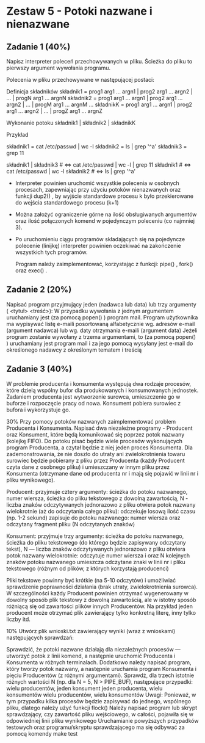 # Zestaw 5 - Potoki nazwane i nienazwane
## Zadanie 1 (40%)

Napisz interpreter poleceń przechowywanych w pliku. Ścieżka do pliku to pierwszy argument wywołania programu.

Polecenia w pliku przechowywane  w następującej postaci: 

 Definicja składników
składnik1 = prog1 arg1 ... argn1 | prog2 arg1 ... argn2 | ... | progN arg1 ... argnN
składnik2 = prog1 arg1 ... argn1 | prog2 arg1 ... argn2 | ... | progM arg1 ... argnM
...
składnikK = prog1 arg1 ... argn1 | prog2 arg1 ... argn2 | ... | progZ arg1 ... argnZ

 Wykonanie potoku
składnik1 | składnik2 | składnikK

Przykład

składnik1 = cat /etc/passwd | wc -l
składnik2 = ls | grep '^a'
składnik3 = grep 11

składnik1 | składnik3 # ⇔ cat /etc/passwd | wc -l | grep 11 
składnik1             # ⇔ cat /etc/passwd | wc -l
składnik2             # ⇔ ls | grep '^a'

* Interpreter powinien uruchomić wszystkie polecenia w osobnych procesach, zapewniając przy użyciu potoków nienazwanych oraz funkcji
    dup2()
    , by wyjście standardowe procesu k było przekierowane do wejścia standardowego procesu (k+1)

* Można założyć ograniczenie górne na ilość obsługiwanych argumentów oraz ilość połączonych komend w pojedynczym poleceniu (co najmniej 3).
    
* Po uruchomieniu ciągu programów składających się na pojedyncze polecenie (linijkę) interpreter powinien oczekiwać na zakończenie wszystkich tych programów.

   Program należy zaimplementować, korzystając z funkcji:
    pipe()
    ,
    fork()
    oraz
    exec()
    .

##  Zadanie 2 (20%)

   Napisać program przyjmujący jeden (nadawca lub data) lub trzy argumenty (<adresEmail> <tytuł> <treść>):
        W przypadku wywołania z jednym argumentem uruchamiany jest (za pomocą
        popen()
        ) program mail. Program użytkownika ma wypisywać listę e-maili posortowaną alfabetycznie wg. adresów e-mail (argument nadawca) lub wg. daty otrzymania e-maili (argument data)
        Jeżeli program zostanie wywołany z trzema argumentami, to (za pomocą
        popen()
        ) uruchamiany jest program mail i za jego pomocą wysyłany jest e-mail do określonego nadawcy z określonym tematem i treścią

## Zadanie 3 (40%)

   W problemie producenta i konsumenta występują dwa rodzaje procesów, które dzielą wspólny bufor dla produkowanych i konsumowanych jednostek. Zadaniem producenta jest wytworzenie surowca, umieszczenie go w buforze i rozpoczęcie pracy od nowa. Konsument pobiera surowiec z bufora i wykorzystuje go.
    
30%
Przy pomocy potoków nazwanych zaimplementować problem Producenta i Konsumenta. Napisać dwa niezależne programy - Producent oraz Konsument, które będą komunikować się poprzez potok nazwany (kolejkę FIFO).  Do potoku pisać będzie wiele procesów wykonujących program Producenta, a czytał będzie z niej jeden proces Konsumenta. Dla zademonstrowania, że nie doszło do utraty ani zwielokrotnienia towaru surowiec będzie pobierany z pliku przez Producenta (każdy Producent czyta dane z osobnego pliku) i umieszczany w innym pliku przez Konsumenta (otrzymane dane od producenta nr i mają się pojawić w linii nr i pliku wynikowego).

   Producent:
        przyjmuje cztery argumenty: ścieżka do potoku nazwanego, numer wiersza, ścieżka do pliku tekstowego z dowolną zawartością, N - liczba znaków odczytywanych jednorazowo z pliku
        otwiera potok nazwany
        wielokrotnie (aż do odczytania całego pliku):
            odczekuje losową ilość czasu (np. 1-2 sekund)
            zapisuje do potoku nazwanego: numer wiersza oraz odczytany fragment pliku (N odczytanych znaków) 

   Konsument:
        przyjmuje trzy argumenty: ścieżka do potoku nazwanego, ścieżka do pliku tekstowego (do którego będzie zapisywany odczytany tekst), N — liczba znaków odczytywanych jednorazowo z pliku
        otwiera potok nazwany
        wielokrotnie:
            odczytuje numer wiersza i oraz N kolejnych znaków potoku nazwanego
            umieszcza odczytane znaki w linii nr i pliku tekstowego (różnym od plików, z których korzystają producenci)

Pliki tekstowe powinny być krótkie (na 5-10 odczytów) i umożliwiać sprawdzenie poprawności działania (brak utraty, zwielokrotnienia surowca). W szczególności każdy Producent powinien otrzymać wygenerowany w dowolny sposób plik tekstowy z dowolną zawartością, ale w istotny sposób różniącą się od zawartości plików innych Producentów. Na przykład jeden producent może otrzymać plik zawierający tylko konkretną literę, inny tylko liczby itd. 


10%
Utwórz plik wnioski.txt zawierający wyniki (wraz z wnioskami) następujących sprawdzań:

Sprawdzić, że potoki nazwane działają dla niezależnych procesów — utworzyć potok z linii komend, a następnie uruchomić Producenta i Konsumenta w różnych terminalach. Dodatkowo należy napisać program, który tworzy potok nazwany, a następnie uruchamia program Konsumenta i pięciu Producentów (z różnymi argumentami).
        Sprawdź, dla trzech istotnie różnych wartości N (np. dla N = 5, N > PIPE_BUF), następujące przypadki:
            wielu producentów, jeden konsument
            jeden producenta, wielu konsumentów
            wielu producentów, wielu konsumentów
       Uwagi:
            Ponieważ, w tym przypadku kilka procesów będzie zapisywać do jednego, wspólnego pliku, dlatego należy użyć funkcji
            flock()
            Należy napisać program lub skrypt sprawdzający, czy zawartość pliku wejściowego, w całości, pojawiła się w odpowiedniej linii pliku wynikowego
            Uruchamianie powyższych przypadków testowych oraz programu/skryptu sprawdzającego  ma się odbywać za pomocą komendy make test

